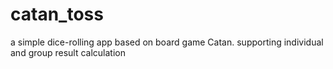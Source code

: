 # catan_toss
a simple dice-rolling app based on board game Catan. supporting individual and group result calculation
